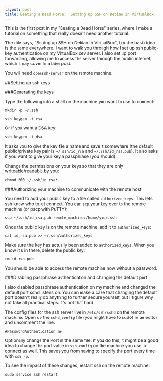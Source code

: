 ```yaml
---
layout: post
title: Beating a Dead Horse:  Setting up SSH on Debian in VirtualBox
---
```


This is the first post in my "Beating a Dead Horse" series, where I make a tutorial on something that really doesn't need another tutorial.

The title says, "Setting up SSH on Debian in VirtualBox", but the basic idea is the same everywhere.  I want to walk you through how I set up ssh public-key authentication on my VirtualBox dev server.  I also set up port forwarding, allowing me to access the server through the public internet, which I may cover in a later post.

You will need `openssh-server` on the remote machine.

##Setting up ssh keys

###Generating the keys 

Type the following into a shell on the machine you want to use to connect:

`mkdir -p ~/.ssh`

`ssh keygen -t rsa`

Or if you want a DSA key:

`ssh keygen -t dsa`

It asks you to give the key file a name and save it somewhere  (the default public/private key pair  is `~/.ssh/id_rsa` and `~/.ssh/id_rsa.pub`).  It also asks if you want to give your key a passphrase (you should).

Change the permissions on your keys so that they are only writeable/readable by you:

`chmod 600 ~/.ssh/id_rsa*`

###Authorizing your machine to communicate with the remote host

You need to add your public key to a file called `authorized_keys`.  This lets ssh know who to let connect.  You can `scp` your key over to the remote machine (or pscp with PuTTY):

`scp ~/.ssh/id_rsa.pub remote_machine:/home/you/.ssh`

Once the public key is on the remote machine, add it to `authorized_keys`:

`cat id_rsa.pub >> ~/.ssh/authorized_keys`

Make sure the key has actually been added to `authorized_keys`.  When you know it's in there, delete the public key:

`rm id_rsa.pub`

You should be able to access the remote machine now without a password.

###Disabling passphrase authentication and changing the default port

I also disabled passphrase authentication on my machine and changed the default port sshd listens on.  You can make a case that changing the default port doesn't really do anything to further secure yourself, but I figure why not take all practical steps.  It's not that hard.

The config files for the ssh server live in `/etc/ssh/sshd` on the remote machine.  Open up the `sshd_config` file (you might have to sudo) in an editor and uncomment the line:

`#PasswordAuthentication no`

Optionally change the Port in the same file. If you do this, it might be a good idea to change the port value in `ssh_config` on the machine you use to connect as well.  This saves you from having to specify the port every time with `ssh -p`.

To see the impact of these changes, restart ssh on the remote machine:

`sudo service ssh restart`
 
